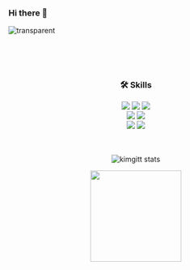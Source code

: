 ### Hi there 👋
![transparent](https://capsule-render.vercel.app/api?type=transparent&fontColor=703ee5&text=PgmJun's%20GitHub%20&height=150&fontSize=60&desc=Welcome!&descAlignY=75&descAlign=60)

   
<br>


<div align="center">
<br><br>
  
### 🛠 Skills
<div>
<img src="https://img.shields.io/badge/python-3776AB?style=for-the-badge&logo=python&logoColor=white">
<img src="https://img.shields.io/badge/django-092E20?style=for-the-badge&logo=django&logoColor=white">
<img src="https://img.shields.io/badge/mysql-4479A1?style=for-the-badge&logo=django&logoColor=white">
</div>
<div>
<img src="https://img.shields.io/badge/spring-6DB33F?style=for-the-badge&logo=django&logoColor=white">
<img src="https://img.shields.io/badge/springboot-6DB33F?style=for-the-badge&logo=django&logoColor=white">
</div>
<div>
<img src="https://img.shields.io/badge/git-F05032?style=for-the-badge&logo=git&logoColor=white">
<img src="https://img.shields.io/badge/github-181717?style=for-the-badge&logo=github&logoColor=white">
</div>
<br><br>

![kimgitt stats](https://github-readme-stats.vercel.app/api?username=kimgitt&show_icons=true&theme=radical)

<img align="center" style="height:180px" src="http://mazassumnida.wtf/api/v2/generate_badge?boj=cruel367" />

<!--
**kimgitt/kimgitt** is a ✨ _special_ ✨ repository because its `README.md` (this file) appears on your GitHub profile.

Here are some ideas to get you started:

- 🔭 I’m currently working on ...
- 🌱 I’m currently learning ...
- 👯 I’m looking to collaborate on ...
- 🤔 I’m looking for help with ...
- 💬 Ask me about ...
- 📫 How to reach me: ...
- 😄 Pronouns: ...
- ⚡ Fun fact: ...
-->

